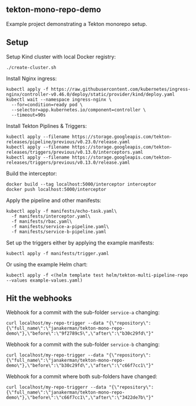 ## tekton-mono-repo-demo

Example project demonstrating a Tekton monorepo setup.

## Setup

Setup Kind cluster with local Docker registry:
```
./create-cluster.sh
```

Install Nginx ingress:
```
kubectl apply -f https://raw.githubusercontent.com/kubernetes/ingress-nginx/controller-v0.46.0/deploy/static/provider/kind/deploy.yaml
kubectl wait --namespace ingress-nginx \
  --for=condition=ready pod \
  --selector=app.kubernetes.io/component=controller \
  --timeout=90s
```

Install Tekton Piplines & Triggers:
```
kubectl apply --filename https://storage.googleapis.com/tekton-releases/pipeline/previous/v0.23.0/release.yaml
kubectl apply --filename https://storage.googleapis.com/tekton-releases/triggers/previous/v0.13.0/interceptors.yaml
kubectl apply --filename https://storage.googleapis.com/tekton-releases/triggers/previous/v0.13.0/release.yaml
```

Build the interceptor:
```
docker build --tag localhost:5000/interceptor interceptor
docker push localhost:5000/interceptor
```

Apply the pipeline and other manifests:
```
kubectl apply -f manifests/echo-task.yaml\
  -f manifests/interceptor.yaml\
  -f manifests/rbac.yaml\
  -f manifests/service-a-pipeline.yaml\
  -f manifests/service-b-pipeline.yaml
```

Set up the triggers either by applying the example manifests:
```
kubectl apply -f manifests/trigger.yaml
```

Or using the example Helm chart:
```
kubectl apply -f <(helm template test helm/tekton-multi-pipeline-repo --values example-values.yaml)
```

## Hit the webhooks

Webhook for a commit with the sub-folder `service-a` changing:
```
curl localhost/my-repo-trigger --data "{\"repository\":{\"full_name\":\"janakerman/tekton-mono-repo-demo\"},\"before\":\"9f2789c5\",\"after\":\"b30c29fd\"}"
```

Webhook for a commit with the sub-folder `service-b` changing:
```
curl localhost/my-repo-trigger --data "{\"repository\":{\"full_name\":\"janakerman/tekton-mono-repo-demo\"},\"before\":\"b30c29fd\",\"after\":\"c66f7cc1\"}"
```

Webhook for a commit where both sub-folders have changed:
```
curl localhost/my-repo-triggerr --data "{\"repository\":{\"full_name\":\"janakerman/tekton-mono-repo-demo\"},\"before\":\"c66f7cc1\",\"after\":\"3422de7b\"}"
```
